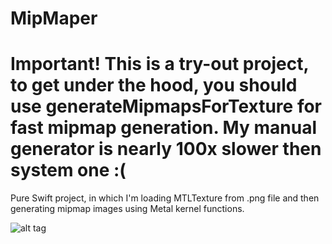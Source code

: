 MipMaper
========
Important! This is a try-out project, to get under the hood, you should use generateMipmapsForTexture for fast mipmap generation. My manual generator is nearly 100x slower then system one :(
========

Pure Swift project, in which I'm loading MTLTexture from .png file and then generating mipmap images using Metal kernel functions.

![alt tag](http://cl.ly/image/0U253o3W3I43/IMG_2778.PNG)
